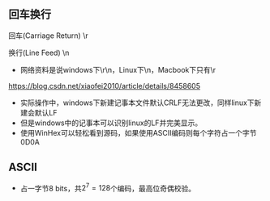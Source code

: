 ## 回车换行
回车(Carriage Return)   \r

换行(Line Feed)         \n


* 网络资料是说windows下\r\n，Linux下\n，Macbook下只有\r

https://blog.csdn.net/xiaofei2010/article/details/8458605

* 实际操作中，windows下新建记事本文件默认CRLF无法更改，同样linux下新建会默认LF
* 但是windows中的记事本可以识别linux的LF并完美显示。
* 使用WinHex可以轻松看到源码，如果使用ASCII编码则每个字符占一个字节 0D0A 


## ASCII
* 占一字节8 bits，共$2^7=128$个编码，最高位奇偶校验。